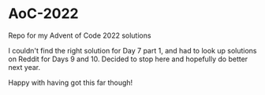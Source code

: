 # AoC-2022
Repo for my Advent of Code 2022 solutions

I couldn't find the right solution for Day 7 part 1, and had to look up solutions on Reddit for Days 9 and 10.
Decided to stop here and hopefully do better next year.

Happy with having got this far though!
